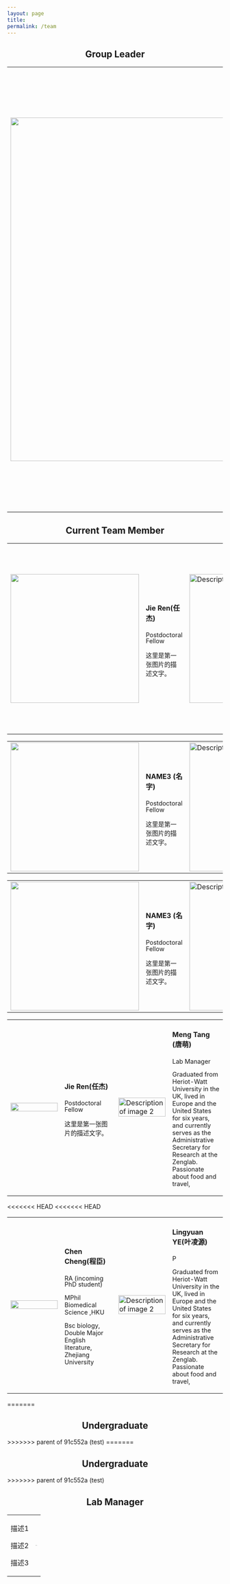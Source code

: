 ```yaml
---
layout: page
title: 
permalink: /team
---
```

<style>
  table {
    width: 100%;
  }
  .img-cell {
    width: 25%; /* 分配25%宽度给图片 */
  }
  .img-cell img {
    width: 100%; /* 图片宽度自适应单元格 */
    height: auto;
  }
  .text-cell {
    width: 25%; /* 分配25%宽度给文字 */
  }
</style>




<h2 align="center">Group Leader</h2>
<table >
<tr> 
<td >
<img src=" {{site.baseurl}}/assets/img/team/zenghu.jpg"  width="800px"/> 
</td> 
<td>
<h4>Hu Zeng (曾虎)</h4>
<p class="text-muted" style="font-size:90%;line-height: 1em;">Assistant Professor for life science at Peking University</p>
                <p style="font-size:90%">Email: huzeng &lt;at&gt; pku.edu.cn<br>Tel: +86 (010) 62767687 <br>
                  <a href="https://future.pku.edu.cn/jsdw/jy/fzyxs1/11e271c0c09e4b919554a49d90093b98.htm" target="_blank">Departmental page</a></p>
                  <p> Hu Zeng is currently an assistant professor at the College of Future Technology and the Center for Life Sciences at Peking University. He obtained his Ph.D. in Biochemistry and Molecular Biology from Peking University under the supervision of Professor Chengqi Yi, and subsequently conducted postdoctoral research at the Broad Institute of MIT and Harvard with Professor Xiao Wang. </p>
                  
                  
</td>
</tr>
</table>

<h2 align="center">Current Team Member</h2>



<table style="width: 100%;">
  <tr>
    <td style="width: 50%;">
      <img src="{{site.baseurl}}/assets/img/team/test1.jpg" alt=" " width="300">
    </td>
    <td>
    <h4>Jie Ren(任杰)</h4>
    <p class="text-muted" style="font-size:90%;line-height: 1em;">Postdoctoral Fellow</p>
     <p  style="font-size:90%" > 这里是第一张图片的描述文字。</p>
	<a href="[https://github.com/ZenghuPKU](https://github.com/ZenghuPKU)" target="_blank"><i class="fa fa-github" aria-hidden="true"></i></a>
	<a href="[mailto:huzeng@pku.edu.cn](mailto:huzeng@pku.edu.cn)" target="_blank"><i class="fa fa-envelope" aria-hidden="true"></i></a>
    </td>
    <td style="width: 50%;">
      <img src="{{site.baseurl}}/assets/img/team/test2.jpg" alt="Description of image 2" width="300">
    </td>
    <td>
    <h4>Meng Tang (唐萌)</h4>
    <p class="text-muted" style="font-size:90%;line-height: 1em;">Lab Manager</p>
      <p  style="font-size:90%" > Graduated from Heriot-Watt University in the UK, lived in Europe and the United States for six years, and currently serves as the Administrative Secretary for Research at the Zenglab. Passionate about food and travel,</p>
    </td>
  </tr>
</table>

<table>
  <tr>
    <td>
      <img src="{{site.baseurl}}/assets/img/team/test3.jpg" alt=" " width="300">
    </td>
    <td>
    <h4>NAME3 (名字)</h4>
    <p class="text-muted" style="font-size:90%;line-height: 1em;">Postdoctoral Fellow</p>
     <p  style="font-size:90%" > 这里是第一张图片的描述文字。</p>
	<a href="[https://github.com/ZenghuPKU](https://github.com/ZenghuPKU)" target="_blank"><i class="fa fa-github" aria-hidden="true"></i></a>
	<a href="[mailto:huzeng@pku.edu.cn](mailto:huzeng@pku.edu.cn)" target="_blank"><i class="fa fa-envelope" aria-hidden="true"></i></a>
    </td>
    <td>
      <img src="{{site.baseurl}}/assets/img/team/test2.jpg" alt="Description of image 2" width="300">
    </td>
    <td>
    <h4>NAME4 (名字2)</h4>
      这里是第二张图片的描述文字。
    </td>
  </tr>
</table>
<table>
  <tr>
    <td>
      <img src="{{site.baseurl}}/assets/img/team/test5.jpg" alt=" " width="300">
    </td>
    <td>
    <h4>NAME3 (名字)</h4>
    <p class="text-muted" style="font-size:90%;line-height: 1em;">Postdoctoral Fellow</p>
     <p  style="font-size:90%" > 这里是第一张图片的描述文字。</p>
	<a href="[https://github.com/ZenghuPKU](https://github.com/ZenghuPKU)" target="_blank"><i class="fa fa-github" aria-hidden="true"></i></a>
	<a href="[mailto:huzeng@pku.edu.cn](mailto:huzeng@pku.edu.cn)" target="_blank"><i class="fa fa-envelope" aria-hidden="true"></i></a>
    </td>
    <td>
      <img src="{{site.baseurl}}/assets/img/team/test2.jpg" alt="Description of image 2" width="300">
    </td>
    <td>
    <h4>NAME4 (名字2)</h4>
      这里是第二张图片的描述文字。
    </td>
  </tr>
</table>

<table>
  <tr>
    <td class="img-cell">
      <img src="{{site.baseurl}}/assets/img/team/test1.jpg" alt=" ">
    </td>
    <td class="text-cell">
      <h4>Jie Ren(任杰)</h4>
      <p class="text-muted" style="font-size:90%;line-height: 1em;">Postdoctoral Fellow</p>
      <p style="font-size:90%">这里是第一张图片的描述文字。</p>
      <a href="https://github.com/ZenghuPKU" target="_blank"><i class="fa fa-github" aria-hidden="true"></i></a>
      <a href="mailto:huzeng@pku.edu.cn" target="_blank"><i class="fa fa-envelope" aria-hidden="true"></i></a>
    </td>
    <td class="img-cell">
      <img src="{{site.baseurl}}/assets/img/team/test2.jpg" alt="Description of image 2">
    </td>
    <td class="text-cell">
      <h4>Meng Tang (唐萌)</h4>
      <p class="text-muted" style="font-size:90%;line-height: 1em;">Lab Manager</p>
      <p style="font-size:90%">Graduated from Heriot-Watt University in the UK, lived in Europe and the United States for six years, and currently serves as the Administrative Secretary for Research at the Zenglab. Passionate about food and travel,</p>
    </td>
  </tr>
</table>
<<<<<<< HEAD
<<<<<<< HEAD

<table>
  <tr>
    <td class="img-cell">
      <img src="{{site.baseurl}}/assets/img/team/chengchen.png" alt=" ">
    </td>
    <td class="text-cell">
      <h4>Chen Cheng(程臣)</h4>
      <p class="text-muted" style="font-size:90%;line-height: 1em;">RA (incoming PhD student)</p>
      <p style="font-size:90%">MPhil Biomedical Science ,HKU</p>
      <p style="font-size:90%">Bsc biology, Double Major English literature, Zhejiang University</p>
      <a href="https://github.com/chengarthur" target="_blank"><i class="fa fa-github" aria-hidden="true"></i></a>
      <a href="mailto:zhizff74@connect.hku.hk" target="_blank"><i class="fa fa-envelope" aria-hidden="true"></i></a>
    </td>
    <td class="img-cell">
      <img src="{{site.baseurl}}/assets/img/team/ye.jpg" alt="Description of image 2">
    </td>
    <td class="text-cell">
      <h4>Lingyuan YE(叶凌源)</h4>
      <p class="text-muted" style="font-size:90%;line-height: 1em;">P</p>
      <p style="font-size:90%">Graduated from Heriot-Watt University in the UK, lived in Europe and the United States for six years, and currently serves as the Administrative Secretary for Research at the Zenglab. Passionate about food and travel,</p>
    </td>
  </tr>
</table>
=======
<h2 align="center">Undergraduate</h2>
>>>>>>> parent of 91c552a (test)
=======
<h2 align="center">Undergraduate</h2>
>>>>>>> parent of 91c552a (test)


<h2 align="center">Lab Manager</h2>

<div align="center">
<table rules="none">
<tr>
<td>
<p>描述1</p>
<p>描述2</p>
<p>描述3</p>
</td>
<td>
<img src="{{site.baseurl}}/assets/img/team/test.png" style="zoom:5%"  alt="图片名称"/>
</td>
</tr>
</table>    
</div>

<img src="{{site.baseurl}}/assets/img/team/test.png" alt="">

